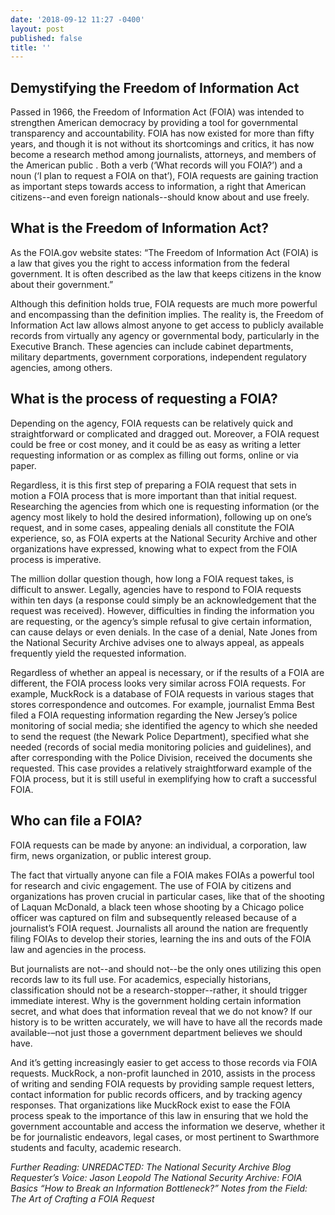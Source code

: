 ```yaml
---
date: '2018-09-12 11:27 -0400'
layout: post
published: false
title: ''
---
```

## Demystifying the Freedom of Information Act 

Passed in 1966, the Freedom of Information Act (FOIA) was intended to strengthen American democracy by providing a tool for governmental transparency and accountability. FOIA has now existed for more than fifty years, and though it is not without its shortcomings and critics, it has now become a research method among journalists, attorneys, and members of the American public . Both a verb (‘What records will you FOIA?’) and a noun (‘I plan to request a FOIA on that’), FOIA requests are gaining traction as important steps towards access to information, a right that American citizens--and even foreign nationals--should know about and use freely. 

## What is the Freedom of Information Act? 

As the FOIA.gov website states: “The Freedom of Information Act (FOIA) is a law that gives you the right to access information from the federal government. It is often described as the law that keeps citizens in the know about their government.” 

Although this definition holds true, FOIA requests are much more powerful and encompassing than the definition implies. The reality is, the Freedom of Information Act law allows almost anyone to get access to publicly available records from virtually any agency or governmental body, particularly in the Executive Branch. These agencies can include cabinet departments, military departments, government corporations, independent regulatory agencies, among others. 


## What is the process of requesting a FOIA?
 
Depending on the agency, FOIA requests can be relatively quick and straightforward or complicated and dragged out. Moreover, a FOIA request could be free or cost money, and it could be as easy as writing a letter requesting information or as complex as filling out forms, online or via paper. 

Regardless, it is this first step of preparing a FOIA request that sets in motion a FOIA process that is more important than that initial request. Researching the agencies from which one is requesting information (or the agency most likely to hold the desired information), following up on one’s request, and in some cases, appealing denials all constitute the FOIA experience, so, as FOIA experts at the National Security Archive and other organizations have expressed, knowing what to expect from the FOIA process is imperative.   

The million dollar question though, how long a FOIA request takes, is difficult to answer. Legally, agencies have to respond to FOIA requests within ten days (a response could simply be an acknowledgement that the request was received). However, difficulties in finding the information you are requesting, or the agency’s simple refusal to give certain information, can cause delays or even denials. In the case of a denial, Nate Jones from the National Security Archive advises one to always appeal, as appeals frequently yield the requested information. 

Regardless of whether an appeal is necessary, or if the results of a FOIA are different, the FOIA process looks very similar across FOIA requests. For example, MuckRock is a database of FOIA requests in various stages that stores correspondence and outcomes. For example, journalist Emma Best filed a FOIA requesting information regarding the New Jersey’s police monitoring of social media; she identified the agency to which she needed to send the request (the Newark Police Department), specified what she needed (records of social media monitoring policies and guidelines), and after corresponding with the Police Division, received the documents she requested. This case provides a relatively straightforward example of the FOIA process, but it is still useful in exemplifying how to craft a successful FOIA.  

## Who can file a FOIA? 

FOIA requests can be made by anyone: an individual, a corporation, law firm, news organization, or public interest group. 

The fact that virtually anyone can file a FOIA makes FOIAs a powerful tool for research and civic engagement. The use of FOIA by citizens and organizations has proven crucial in particular cases, like that of the shooting of Laquan McDonald, a black teen whose shooting by a Chicago police officer was captured on film and subsequently released because of a journalist’s FOIA request. Journalists all around the nation are frequently filing FOIAs to develop their stories, learning the ins and outs of the FOIA law and agencies in the process. 

But journalists are not--and should not--be the only ones utilizing this open records law to its full use. For academics, especially historians, classification should not be a research-stopper--rather, it should trigger immediate interest. Why is the government holding certain information secret, and what does that information reveal that we do not know? If our history is to be written accurately, we will have to have all the records made available-–not just those a government department believes we should have. 

And it’s getting increasingly easier to get access to those records via FOIA requests. MuckRock, a non-profit launched in 2010, assists in the process of writing and sending FOIA requests by providing sample request letters, contact information for public records officers, and by tracking agency responses. That organizations like MuckRock exist to ease the FOIA process speak to the importance of this law in ensuring that we hold the government accountable and access the information we deserve, whether it be for journalistic endeavors, legal cases, or most pertinent to Swarthmore students and faculty, academic research.

_Further Reading:
UNREDACTED: The National Security Archive Blog
Requester’s Voice: Jason Leopold
The National Security Archive: FOIA Basics
“How to Break an Information Bottleneck?”
Notes from the Field: The Art of Crafting a FOIA Request_
